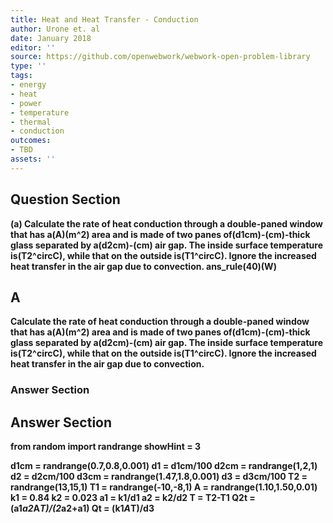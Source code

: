 ```yaml
---
title: Heat and Heat Transfer - Conduction
author: Urone et. al
date: January 2018
editor: ''
source: https://github.com/openwebwork/webwork-open-problem-library
type: ''
tags:
- energy
- heat
- power
- temperature
- thermal
- conduction
outcomes:
- TBD
assets: ''
---
```


## Question Section 

<b>
(a) Calculate the rate of heat conduction through a double-paned window that has a(A)(m^2) area and is made of two panes of(d1cm)-(cm)-thick glass separated by a(d2cm)-(cm) air gap. The inside surface temperature is(T2^circC), while that on the outside is(T1^circC). Ignore the increased heat transfer in the air gap due to convection.
ans_rule(40)(W)

## A
Calculate the rate of heat conduction through a double-paned window that has a(A)(m^2) area and is made of two panes of(d1cm)-(cm)-thick glass separated by a(d2cm)-(cm) air gap. The inside surface temperature is(T2^circC), while that on the outside is(T1^circC). Ignore the increased heat transfer in the air gap due to convection.
### Answer Section


## Answer Section

from random import randrange
showHint = 3

d1cm = randrange(0.7,0.8,0.001)
d1 = d1cm/100
d2cm = randrange(1,2,1)
d2 = d2cm/100
d3cm = randrange(1.47,1.8,0.001)
d3 = d3cm/100
T2 = randrange(13,15,1)
T1 = randrange(-10,-8,1)
A = randrange(1.10,1.50,0.01)
k1 = 0.84
k2 = 0.023
a1 = k1/d1
a2 = k2/d2
T = T2-T1
Q2t = (a1*a2*A*T)/(2*a2+a1)
Qt = (k1*A*T)/d3